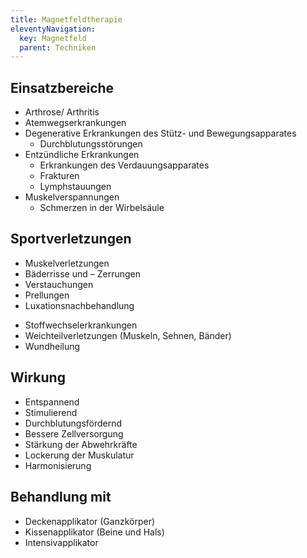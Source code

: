 ```yaml
---
title: Magnetfeldtherapie
eleventyNavigation:
  key: Magnetfeld
  parent: Techniken
---
```



## Einsatzbereiche

   * Arthrose/ Arthritis
   * Atemwegserkrankungen
*  Degenerative Erkrankungen des Stütz- und Bewegungsapparates
   * Durchblutungsstörungen
*  Entzündliche Erkrankungen
   *  Erkrankungen des Verdauungsapparates
   * Frakturen
   * Lymphstauungen
*  Muskelverspannungen
   * Schmerzen in der Wirbelsäule
   

## Sportverletzungen

   - Muskelverletzungen
   - Bäderrisse und – Zerrungen
   - Verstauchungen
   - Prellungen
   - Luxationsnachbehandlung
   * Stoffwechselerkrankungen
   * Weichteilverletzungen (Muskeln, Sehnen, Bänder)
   *  Wundheilung


## Wirkung

* Entspannend
* Stimulierend
* Durchblutungsfördernd
* Bessere Zellversorgung
* Stärkung der Abwehrkräfte
* Lockerung der Muskulatur
* Harmonisierung


## Behandlung mit

- Deckenapplikator (Ganzkörper)
- Kissenapplikator (Beine und Hals)
- Intensivapplikator

